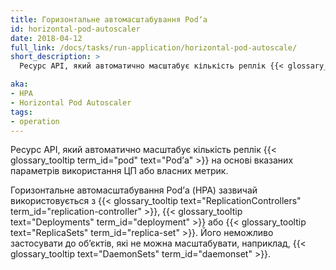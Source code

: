 ```yaml
---
title: Горизонтальне автомасштабування Podʼа
id: horizontal-pod-autoscaler
date: 2018-04-12
full_link: /docs/tasks/run-application/horizontal-pod-autoscale/
short_description: >
  Ресурс API, який автоматично масштабує кількість реплік {{< glossary_tooltip term_id="pod" text="Podʼа" >}} на основі вказаних параметрів використання ЦП або власних метрик.

aka: 
- HPA
- Horizontal Pod Autoscaler
tags:
- operation
---
```


Ресурс API, який автоматично масштабує кількість реплік {{< glossary_tooltip term_id="pod" text="Podʼа" >}} на основі вказаних параметрів використання ЦП або власних метрик.

<!--more--> 

Горизонтальне автомасштабування Podʼа (HPA) зазвичай використовується з {{< glossary_tooltip text="ReplicationControllers" term_id="replication-controller" >}}, {{< glossary_tooltip text="Deployments" term_id="deployment" >}} або {{< glossary_tooltip text="ReplicaSets" term_id="replica-set" >}}. Його неможливо застосувати до обʼєктів, які не можна масштабувати, наприклад, {{< glossary_tooltip text="DaemonSets" term_id="daemonset" >}}.
